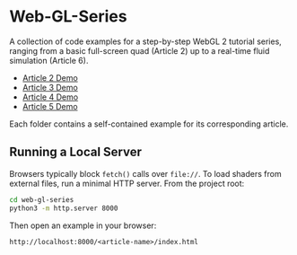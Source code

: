 # Web-GL-Series

A collection of code examples for a step-by-step WebGL 2 tutorial series, ranging from a basic full-screen quad (Article 2) up to a real-time fluid simulation (Article 6).

-   [Article 2 Demo](https://ostefani.github.io/web-gl-series/article-2)
-   [Article 3 Demo](https://ostefani.github.io/web-gl-series/article-3)
-   [Article 4 Demo](https://ostefani.github.io/web-gl-series/article-4)
-   [Article 5 Demo](https://ostefani.github.io/web-gl-series/article-5)

Each folder contains a self-contained example for its corresponding article.

## Running a Local Server

Browsers typically block `fetch()` calls over `file://`. To load shaders from external files, run a minimal HTTP server. From the project root:

```bash
cd web-gl-series
python3 -m http.server 8000
```

Then open an example in your browser:

```
http://localhost:8000/<article-name>/index.html
```
